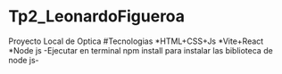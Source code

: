 # Tp2_LeonardoFigueroa
Proyecto Local de Optica 
#Tecnologias 
*HTML+CSS+Js
*Vite+React
*Node js
-Ejecutar en terminal npm install para instalar las biblioteca de node js-
